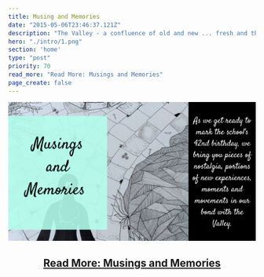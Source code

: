 ```yaml
---
title: Musing and Memories
date: "2015-05-06T23:46:37.121Z"
description: "The Valley - a confluence of old and new ... fresh and the familiar ... set and the unfolding. <br> We bring you pieces of nostalgia, portions of new experiences, moments, and movements in our bond with the Valley"
hero: "./intro/1.png"
section: 'home'
type: "post"
priority: 70
read_more: "Read More: Musings and Memories"
page_create: false
---
```


![Intro](./intro/8.png)

<!-- [Read More](/musings-and-memories) -->
<center>
    <h2><a href="/musings-and-memories">Read More: Musings and Memories</a></h2>
</center>